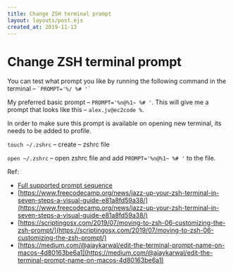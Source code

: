 ```yaml
---
title: Change ZSH terminal prompt
layout: layouts/post.ejs
created_at: 2019-11-13
---
```

# Change ZSH terminal prompt

You can test what prompt you like by running the following command in the terminal – `` `PROMPT='%/ %# '` ``

My preferred basic prompt – `PROMPT='%n@%1~ %# '`. This will give me a prompt that looks like this – `alex.jv@ec2code %`.

In order to make sure this prompt is available on opening new terminal, its needs to be added to profile.

`touch ~/.zshrc` – create – zshrc file

`open ~/.zshrc` – open zshrc file and add `PROMPT='%n@%1~ %# '` to the file.

Ref:

-   [Full supported prompt sequence](http://zsh.sourceforge.net/Doc/Release/Prompt-Expansion.html#Prompt-Expansion)
-   [https://www.freecodecamp.org/news/jazz-up-your-zsh-terminal-in-seven-steps-a-visual-guide-e81a8fd59a38/](https://www.freecodecamp.org/news/jazz-up-your-zsh-terminal-in-seven-steps-a-visual-guide-e81a8fd59a38/)
-   [https://scriptingosx.com/2019/07/moving-to-zsh-06-customizing-the-zsh-prompt/](https://scriptingosx.com/2019/07/moving-to-zsh-06-customizing-the-zsh-prompt/)
-   [https://medium.com/@ajaykarwal/edit-the-terminal-prompt-name-on-macos-4d80163be6a1](https://medium.com/@ajaykarwal/edit-the-terminal-prompt-name-on-macos-4d80163be6a1)
